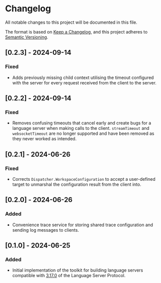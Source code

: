 # Changelog

All notable changes to this project will be documented in this file.

The format is based on [Keep a Changelog](https://keepachangelog.com/en/1.0.0/),
and this project adheres to [Semantic Versioning](https://semver.org/spec/v2.0.0.html).

## [0.2.3] - 2024-09-14

### Fixed

- Adds previously missing child context utilising the timeout configured with the server for every request received from the client to the server.

## [0.2.2] - 2024-09-14

### Fixed

- Removes confusing timeouts that cancel early and create bugs for a language server when making calls to the client. `streamTimeout` and `websocketTimeout` are no longer supported and have been removed as they never worked as intended.

## [0.2.1] - 2024-06-26

### Fixed

- Corrects `Dispatcher.WorkspaceConfiguration` to accept a user-defined target to unmarshal the configuration result from the client into.

## [0.2.0] - 2024-06-26

### Added

- Convenience trace service for storing shared trace configuration and sending log messages to clients.

## [0.1.0] - 2024-06-25

### Added

- Initial implementation of the toolkit for building language servers compatible with [3.17.0](https://microsoft.github.io/language-server-protocol/specifications/lsp/3.17/specification/) of the Language Server Protocol.

